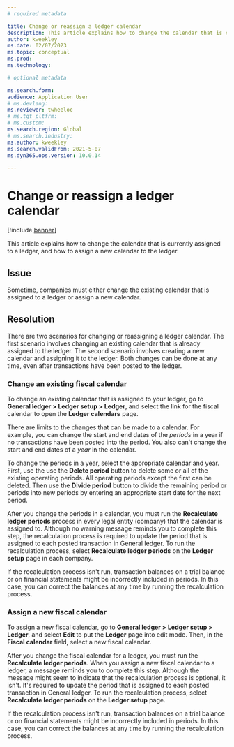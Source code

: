 ```yaml
---
# required metadata

title: Change or reassign a ledger calendar
description: This article explains how to change the calendar that is currently assigned to a ledger, and how to assign a new calendar to the ledger.
author: kweekley
ms.date: 02/07/2023
ms.topic: conceptual
ms.prod: 
ms.technology: 

# optional metadata

ms.search.form: 
audience: Application User
# ms.devlang: 
ms.reviewer: twheeloc
# ms.tgt_pltfrm: 
# ms.custom: 
ms.search.region: Global 
# ms.search.industry: 
ms.author: kweekley
ms.search.validFrom: 2021-5-07
ms.dyn365.ops.version: 10.0.14

---
```


# Change or reassign a ledger calendar

[!include [banner](../includes/banner.md)]

This article explains how to change the calendar that is currently assigned to a ledger, and how to assign a new calendar to the ledger.

## Issue

Sometime, companies must either change the existing calendar that is assigned to a ledger or assign a new calendar.

## Resolution

There are two scenarios for changing or reassigning a ledger calendar. The first scenario involves changing an existing calendar that is already assigned to the ledger. The second scenario involves creating a new calendar and assigning it to the ledger. Both changes can be done at any time, even after transactions have been posted to the ledger.

### Change an existing fiscal calendar

To change an existing calendar that is assigned to your ledger, go to **General ledger \> Ledger setup \> Ledger**, and select the link for the fiscal calendar to open the **Ledger calendars** page.

There are limits to the changes that can be made to a calendar. For example, you can change the start and end dates of the *periods* in a year if no transactions have been posted into the period. You also can't change the start and end dates of a *year* in the calendar.

To change the periods in a year, select the appropriate calendar and year. First, use the use the **Delete period** button to delete some or all of the existing operating periods. All operating periods except the first can be deleted. Then use the **Divide period** button to divide the remaining period or periods into new periods by entering an appropriate start date for the next period.

After you change the periods in a calendar, you must run the **Recalculate ledger periods** process in every legal entity (company) that the calendar is assigned to. Although no warning message reminds you to complete this step, the recalculation process is required to update the period that is assigned to each posted transaction in General ledger. To run the recalculation process, select **Recalculate ledger periods** on the **Ledger setup** page in each company.

If the recalculation process isn't run, transaction balances on a trial balance or on financial statements might be incorrectly included in periods. In this case, you can correct the balances at any time by running the recalculation process.

### Assign a new fiscal calendar

To assign a new fiscal calendar, go to **General ledger \> Ledger setup \> Ledger**, and select **Edit** to put the **Ledger** page into edit mode. Then, in the **Fiscal calendar** field, select a new fiscal calendar.

After you change the fiscal calendar for a ledger, you must run the **Recalculate ledger periods**. When you assign a new fiscal calendar to a ledger, a message reminds you to complete this step. Although the message might seem to indicate that the recalculation process is optional, it isn't. It's required to update the period that is assigned to each posted transaction in General ledger. To run the recalculation process, select **Recalculate ledger periods** on the **Ledger setup** page.

If the recalculation process isn't run, transaction balances on a trial balance or on financial statements might be incorrectly included in periods. In this case, you can correct the balances at any time by running the recalculation process.
